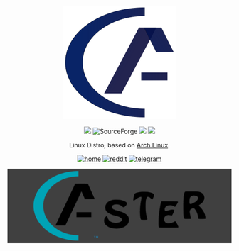 <p align="center">
<a href="https://asterlinux.github.io"><img src="https://raw.githubusercontent.com/asterlinux/AsterLinuxBuid/master/asterlinux.svg" height="256" width="256" alt="AsterLinux"></a>
</p>

<p align="center">
  <img src="https://img.shields.io/badge/Maintained%3F-Yes-green?style=for-the-badge">
  <img alt="SourceForge" src="https://img.shields.io/sourceforge/dt/aster-linux-iso?style=for-the-badge">
  <img src="https://img.shields.io/github/stars/asterlinux/AsterLinuxBuid?style=for-the-badge">
  <img src="https://img.shields.io/github/issues/asterlinux/AsterLinuxBuid?style=for-the-badge">
</p>

<p align="center">
Linux Distro, based on <a href="https://www.archlinux.org">Arch Linux</a>.
</p>

<p align="center">
  <a href="https://asterlinux.github.io" target="_blank"><img alt="home" src="https://img.shields.io/badge/HOME-blue?style=flat-square"></a>
  <a href="https://www.reddit.com/r/aster_linux" target="_blank"><img alt="reddit" src="https://img.shields.io/badge/REDDIT-blue?style=flat-square"></a>
  <a href="https://t.me/asterlinux" target="_blank"><img alt="telegram" src="https://img.shields.io/badge/TELEGRAM-blue?style=flat-square"></a>
</p>


<p align="center">
  <img src="https://raw.githubusercontent.com/asterlinux/AsterLinuxBuid/master/asterlinux-banner.svg">
</p>
